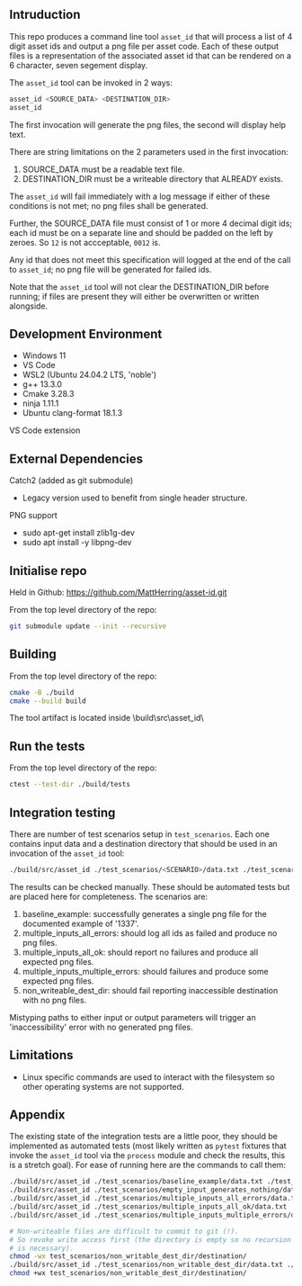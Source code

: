 ## Intruduction

This repo produces a command line tool `asset_id` that will process a list of 4 digit asset ids and output a png file per asset code. Each of these output files is a representation of the associated asset id that can be rendered on a 6 character, seven segement display.

The `asset_id` tool can be invoked in 2 ways:

```bash
asset_id <SOURCE_DATA> <DESTINATION_DIR>
asset_id
```

The first invocation will generate the png files, the second will display help text.

There are string limitations on the 2 parameters used in the first invocation:
1. SOURCE_DATA must be a readable text file.
1. DESTINATION_DIR must be a writeable directory that ALREADY exists.

The `asset_id` will fail immediately with a log message if either of these conditions is not met; no png files shall be generated.

Further, the SOURCE_DATA file must consist of 1 or more 4 decimal digit ids; each id must be on a separate line and should be padded on the left by zeroes. So `12` is not accceptable, `0012` is.

Any id that does not meet this specification will logged at the end of the call to `asset_id`; no png file will be generated for failed ids.

Note that the `asset_id` tool will not clear the DESTINATION_DIR before running; if files are present they will either be overwritten or written alongside.

## Development Environment

- Windows 11
- VS Code
- WSL2 (Ubuntu 24.04.2 LTS, 'noble')
- g++ 13.3.0
- Cmake 3.28.3
- ninja 1.11.1
- Ubuntu clang-format 18.1.3

VS Code extension

## External Dependencies

Catch2 (added as git submodule)
- Legacy version used to benefit from single header structure.

PNG support
- sudo apt-get install zlib1g-dev
- sudo apt install -y libpng-dev

## Initialise repo

Held in Github: https://github.com/MattHerring/asset-id.git

From the top level directory of the repo:

```bash
git submodule update --init --recursive
```

## Building

From the top level directory of the repo:

```bash
cmake -B ./build
cmake --build build
```

The tool artifact is located inside \build\src\asset_id\

## Run the tests

From the top level directory of the repo:

```bash
ctest --test-dir ./build/tests
```

## Integration testing

There are number of test scenarios setup in `test_scenarios`. Each one contains input data and a destination directory that should be used in an invocation of the `asset_id` tool:

```bash
./build/src/asset_id ./test_scenarios/<SCENARIO>/data.txt ./test_scenarios/<SCENARIO>/destination/
```
The results can be checked manually. These should be automated tests but are placed here for completeness. The scenarios are:

1. baseline_example: successfully generates a single png file for the documented example of '1337'.
1. multiple_inputs_all_errors: should log all ids as failed and produce no png files.
1. multiple_inputs_all_ok: should report no failures and produce all expected png files.
1. multiple_inputs_multiple_errors: should failures and produce some expected png files.
1. non_writeable_dest_dir: should fail reporting inaccessible destination with no png files.

Mistyping paths to either input or output parameters will trigger an 'inaccessibility' error with
no generated png files.

## Limitations

- Linux specific commands are used to interact with the filesystem so other operating systems are not supported.


## Appendix

The existing state of the integration tests are a little poor, they should be implemented as automated tests (most likely written as `pytest` fixtures that invoke the `asset_id` tool via the `process` module and check the results, this is a stretch goal). 
For ease of running here are the commands to call them:

```bash
./build/src/asset_id ./test_scenarios/baseline_example/data.txt ./test_scenarios/baseline_example/destination/
./build/src/asset_id ./test_scenarios/empty_input_generates_nothing/data.txt ./test_scenarios/empty_input_generates_nothing/destination/
./build/src/asset_id ./test_scenarios/multiple_inputs_all_errors/data.txt ./test_scenarios/multiple_inputs_all_errors/destination/
./build/src/asset_id ./test_scenarios/multiple_inputs_all_ok/data.txt ./test_scenarios/multiple_inputs_all_ok/destination/
./build/src/asset_id ./test_scenarios/multiple_inputs_multiple_errors/data.txt ./test_scenarios/multiple_inputs_multiple_errors/destination/

# Non-writeable files are difficult to commit to git (!).
# So revoke write access first (the directory is empty so no recursion 
# is necessary).
chmod -wx test_scenarios/non_writable_dest_dir/destination/
./build/src/asset_id ./test_scenarios/non_writable_dest_dir/data.txt ./test_scenarios/non_writable_dest_dir/destination/
chmod +wx test_scenarios/non_writable_dest_dir/destination/
```



